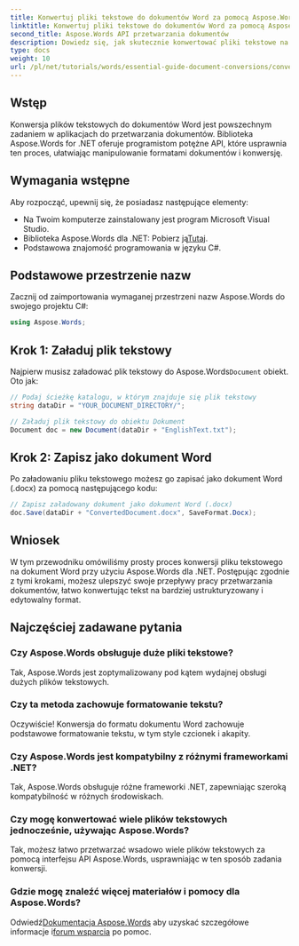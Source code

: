 ```yaml
---
title: Konwertuj pliki tekstowe do dokumentów Word za pomocą Aspose.Words dla .NET
linktitle: Konwertuj pliki tekstowe do dokumentów Word za pomocą Aspose.Words dla .NET
second_title: Aspose.Words API przetwarzania dokumentów
description: Dowiedz się, jak skutecznie konwertować pliki tekstowe na dokumenty Word za pomocą biblioteki Aspose.Words for .NET. Ten przewodnik krok po kroku obejmuje wymagania wstępne i przykłady kodu.
type: docs
weight: 10
url: /pl/net/tutorials/words/essential-guide-document-conversions/convert-text-files-to-word-documents/
---
```

## Wstęp

Konwersja plików tekstowych do dokumentów Word jest powszechnym zadaniem w aplikacjach do przetwarzania dokumentów. Biblioteka Aspose.Words for .NET oferuje programistom potężne API, które usprawnia ten proces, ułatwiając manipulowanie formatami dokumentów i konwersję.

## Wymagania wstępne

Aby rozpocząć, upewnij się, że posiadasz następujące elementy:
- Na Twoim komputerze zainstalowany jest program Microsoft Visual Studio.
-  Biblioteka Aspose.Words dla .NET: Pobierz ją[Tutaj](https://releases.aspose.com/words/net/).
- Podstawowa znajomość programowania w języku C#.

## Podstawowe przestrzenie nazw

Zacznij od zaimportowania wymaganej przestrzeni nazw Aspose.Words do swojego projektu C#:

```csharp
using Aspose.Words;
```

## Krok 1: Załaduj plik tekstowy

Najpierw musisz załadować plik tekstowy do Aspose.Words`Document` obiekt. Oto jak:

```csharp
// Podaj ścieżkę katalogu, w którym znajduje się plik tekstowy
string dataDir = "YOUR_DOCUMENT_DIRECTORY/";

// Załaduj plik tekstowy do obiektu Dokument
Document doc = new Document(dataDir + "EnglishText.txt");
```

## Krok 2: Zapisz jako dokument Word

Po załadowaniu pliku tekstowego możesz go zapisać jako dokument Word (.docx) za pomocą następującego kodu:

```csharp
// Zapisz załadowany dokument jako dokument Word (.docx)
doc.Save(dataDir + "ConvertedDocument.docx", SaveFormat.Docx);
```

## Wniosek

W tym przewodniku omówiliśmy prosty proces konwersji pliku tekstowego na dokument Word przy użyciu Aspose.Words dla .NET. Postępując zgodnie z tymi krokami, możesz ulepszyć swoje przepływy pracy przetwarzania dokumentów, łatwo konwertując tekst na bardziej ustrukturyzowany i edytowalny format.

## Najczęściej zadawane pytania

### Czy Aspose.Words obsługuje duże pliki tekstowe?
Tak, Aspose.Words jest zoptymalizowany pod kątem wydajnej obsługi dużych plików tekstowych.

### Czy ta metoda zachowuje formatowanie tekstu?
Oczywiście! Konwersja do formatu dokumentu Word zachowuje podstawowe formatowanie tekstu, w tym style czcionek i akapity.

### Czy Aspose.Words jest kompatybilny z różnymi frameworkami .NET?
Tak, Aspose.Words obsługuje różne frameworki .NET, zapewniając szeroką kompatybilność w różnych środowiskach.

### Czy mogę konwertować wiele plików tekstowych jednocześnie, używając Aspose.Words?
Tak, możesz łatwo przetwarzać wsadowo wiele plików tekstowych za pomocą interfejsu API Aspose.Words, usprawniając w ten sposób zadania konwersji.

### Gdzie mogę znaleźć więcej materiałów i pomocy dla Aspose.Words?
 Odwiedź[Dokumentacja Aspose.Words](https://reference.aspose.com/words/net/) aby uzyskać szczegółowe informacje i[forum wsparcia](https://forum.aspose.com/c/words/8) po pomoc.